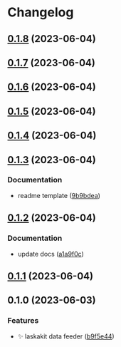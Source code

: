 # Changelog

## [0.1.8](https://github.com/radoslavirha/ha-addon-laskakit-data-feeder/compare/0.1.7...0.1.8) (2023-06-04)

## [0.1.7](https://github.com/radoslavirha/ha-addon-laskakit-data-feeder/compare/0.1.6...0.1.7) (2023-06-04)

## [0.1.6](https://github.com/radoslavirha/ha-addon-laskakit-data-feeder/compare/0.1.5...0.1.6) (2023-06-04)

## [0.1.5](https://github.com/radoslavirha/ha-addon-laskakit-data-feeder/compare/0.1.4...0.1.5) (2023-06-04)

## [0.1.4](https://github.com/radoslavirha/ha-addon-laskakit-data-feeder/compare/0.1.3...0.1.4) (2023-06-04)

## [0.1.3](https://github.com/radoslavirha/ha-addon-laskakit-data-feeder/compare/0.1.2...0.1.3) (2023-06-04)


### Documentation

* readme template ([9b9bdea](https://github.com/radoslavirha/ha-addon-laskakit-data-feeder/commit/9b9bdea3c7c5a4c658f2211a064b3151bbea85a8))

## [0.1.2](https://github.com/radoslavirha/ha-addon-laskakit-data-feeder/compare/0.1.1...0.1.2) (2023-06-04)


### Documentation

* update docs ([a1a9f0c](https://github.com/radoslavirha/ha-addon-laskakit-data-feeder/commit/a1a9f0c0fb91031f37b5e7bcf619a2420906f571))

## [0.1.1](https://github.com/radoslavirha/ha-addon-laskakit-data-feeder/compare/0.1.0...0.1.1) (2023-06-04)

## 0.1.0 (2023-06-03)


### Features

* :sparkles: laskakit data feeder ([b9f5e44](https://github.com/radoslavirha/ha-addon-laskakit-data-feeder/commit/b9f5e448a9885fa7c8b9f33d80996222ca095d61))